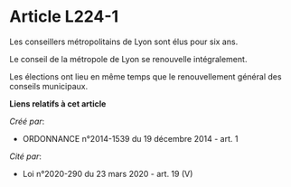 # Article L224-1

Les conseillers métropolitains de Lyon sont élus pour six ans.

Le conseil de la métropole de Lyon se renouvelle intégralement.

Les élections ont lieu en même temps que le renouvellement général des conseils municipaux.

**Liens relatifs à cet article**

_Créé par_:

  - ORDONNANCE n°2014-1539 du 19 décembre 2014 - art. 1

_Cité par_:

  - Loi n°2020-290 du 23 mars 2020 - art. 19 (V)
